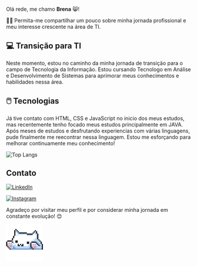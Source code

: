 Olá rede, me chamo **Brena** 😸!

👩‍💻 Permita-me compartilhar um pouco sobre minha jornada profissional e meu interesse crescente na área de TI.

## 💻 Transição para TI

Neste momento, estou no caminho da minha jornada de transição para o campo de Tecnologia da Informação. Estou cursando Tecnologo em Análise e Desenvolvimento de Sistemas para aprimorar meus conhecimentos e habilidades nessa área.

## 🖱️ Tecnologias

Já tive contato com HTML, CSS e JavaScript no inicio dos meus estudos, mas recentemente tenho focado meus estudos principalmente em JAVA. Após meses de estudos e desfrutando experiencias com várias linguagens, pude finalmente me reecontrar nessa linguagem. Estou me esforçando para melhorar continuamente meu conhecimento!

![Top Langs](https://github-readme-stats-git-masterrstaa-rickstaa.vercel.app/api/top-langs/?username=brehcore&bg_color=000&border_color=30A3DC&title_color=E94D5F&text_color=FFF)

## Contato

[![LinkedIn](https://img.shields.io/badge/LinkedIn-000?style=for-the-badge&logo=linkedin&logoColor=0E76A8)](https://www.linkedin.com/in/brenasoares/)

[![Instagram](https://img.shields.io/badge/Instagram-000?style=for-the-badge&logo=instagram)](https://www.instagram.com/brehsoarees/)


Agradeço por visitar meu perfil e por considerar minha jornada em constante evolução! 😊

<img src="https://github.com/Brehcore/presentation/blob/main/cattyping.gif?raw=true" alt="cattyping" width="100" heitgh="90">
